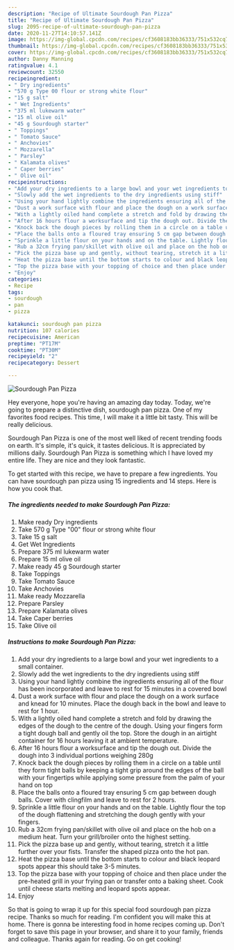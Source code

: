 ```yaml
---
description: "Recipe of Ultimate Sourdough Pan Pizza"
title: "Recipe of Ultimate Sourdough Pan Pizza"
slug: 2095-recipe-of-ultimate-sourdough-pan-pizza
date: 2020-11-27T14:10:57.141Z
image: https://img-global.cpcdn.com/recipes/cf3608183bb36333/751x532cq70/sourdough-pan-pizza-recipe-main-photo.jpg
thumbnail: https://img-global.cpcdn.com/recipes/cf3608183bb36333/751x532cq70/sourdough-pan-pizza-recipe-main-photo.jpg
cover: https://img-global.cpcdn.com/recipes/cf3608183bb36333/751x532cq70/sourdough-pan-pizza-recipe-main-photo.jpg
author: Danny Manning
ratingvalue: 4.1
reviewcount: 32550
recipeingredient:
- " Dry ingredients"
- "570 g Type 00 flour or strong white flour"
- "15 g salt"
- " Wet Ingredients"
- "375 ml lukewarm water"
- "15 ml olive oil"
- "45 g Sourdough starter"
- " Toppings"
- " Tomato Sauce"
- " Anchovies"
- " Mozzarella"
- " Parsley"
- " Kalamata olives"
- " Caper berries"
- " Olive oil"
recipeinstructions:
- "Add your dry ingredients to a large bowl and your wet ingredients to a small container."
- "Slowly add the wet ingredients to the dry ingredients using stiff"
- "Using your hand lightly combine the ingredients ensuring all of the flour has been incorporated and leave to rest for 15 minutes in a covered bowl"
- "Dust a work surface with flour and place the dough on a work surface and knead for 10 minutes. Place the dough back in the bowl and leave to rest for 1 hour."
- "With a lightly oiled hand complete a stretch and fold by drawing the edges of the dough to the centre of the dough. Using your fingers form a tight dough ball and gently oil the top. Store the dough in an airtight container for 16 hours leaving it at ambient temperature."
- "After 16 hours flour a worksurface and tip the dough out. Divide the dough into 3 individual portions weighing 280g"
- "Knock back the dough pieces by rolling them in a circle on a table until they form tight balls by keeping a tight grip around the edges of the ball with your fingertips while applying some pressure from the palm of your hand on top"
- "Place the balls onto a floured tray ensuring 5 cm gap between dough balls. Cover with clingfilm and leave to rest for 2 hours."
- "Sprinkle a little flour on your hands and on the table. Lightly flour the top of the dough flattening and stretching the dough gently with your fingers."
- "Rub a 32cm frying pan/skillet with olive oil and place on the hob on a medium heat. Turn your grill/broiler onto the highest setting."
- "Pick the pizza base up and gently, without tearing, stretch it a little further over your fists. Transfer the shaped pizza onto the hot pan."
- "Heat the pizza base until the bottom starts to colour and black leopard spots appear this should take 3-5 minutes."
- "Top the pizza base with your topping of choice and then place under the pre-heated grill in your frying pan or transfer onto a baking sheet. Cook until cheese starts melting and leopard spots appear."
- "Enjoy"
categories:
- Recipe
tags:
- sourdough
- pan
- pizza

katakunci: sourdough pan pizza 
nutrition: 107 calories
recipecuisine: American
preptime: "PT17M"
cooktime: "PT30M"
recipeyield: "2"
recipecategory: Dessert

---
```



![Sourdough Pan Pizza](https://img-global.cpcdn.com/recipes/cf3608183bb36333/751x532cq70/sourdough-pan-pizza-recipe-main-photo.jpg)

Hey everyone, hope you're having an amazing day today. Today, we're going to prepare a distinctive dish, sourdough pan pizza. One of my favorites food recipes. This time, I will make it a little bit tasty. This will be really delicious.

Sourdough Pan Pizza is one of the most well liked of recent trending foods on earth. It's simple, it's quick, it tastes delicious. It is appreciated by millions daily. Sourdough Pan Pizza is something which I have loved my entire life. They are nice and they look fantastic.




To get started with this recipe, we have to prepare a few ingredients. You can have sourdough pan pizza using 15 ingredients and 14 steps. Here is how you cook that.

<!--inarticleads1-->

##### The ingredients needed to make Sourdough Pan Pizza:

1. Make ready  Dry ingredients
1. Take 570 g Type &#34;00&#34; flour or strong white flour
1. Take 15 g salt
1. Get  Wet Ingredients
1. Prepare 375 ml lukewarm water
1. Prepare 15 ml olive oil
1. Make ready 45 g Sourdough starter
1. Take  Toppings
1. Take  Tomato Sauce
1. Take  Anchovies
1. Make ready  Mozzarella
1. Prepare  Parsley
1. Prepare  Kalamata olives
1. Take  Caper berries
1. Take  Olive oil




<!--inarticleads2-->

##### Instructions to make Sourdough Pan Pizza:

1. Add your dry ingredients to a large bowl and your wet ingredients to a small container.
1. Slowly add the wet ingredients to the dry ingredients using stiff
1. Using your hand lightly combine the ingredients ensuring all of the flour has been incorporated and leave to rest for 15 minutes in a covered bowl
1. Dust a work surface with flour and place the dough on a work surface and knead for 10 minutes. Place the dough back in the bowl and leave to rest for 1 hour.
1. With a lightly oiled hand complete a stretch and fold by drawing the edges of the dough to the centre of the dough. Using your fingers form a tight dough ball and gently oil the top. Store the dough in an airtight container for 16 hours leaving it at ambient temperature.
1. After 16 hours flour a worksurface and tip the dough out. Divide the dough into 3 individual portions weighing 280g
1. Knock back the dough pieces by rolling them in a circle on a table until they form tight balls by keeping a tight grip around the edges of the ball with your fingertips while applying some pressure from the palm of your hand on top
1. Place the balls onto a floured tray ensuring 5 cm gap between dough balls. Cover with clingfilm and leave to rest for 2 hours.
1. Sprinkle a little flour on your hands and on the table. Lightly flour the top of the dough flattening and stretching the dough gently with your fingers.
1. Rub a 32cm frying pan/skillet with olive oil and place on the hob on a medium heat. Turn your grill/broiler onto the highest setting.
1. Pick the pizza base up and gently, without tearing, stretch it a little further over your fists. Transfer the shaped pizza onto the hot pan.
1. Heat the pizza base until the bottom starts to colour and black leopard spots appear this should take 3-5 minutes.
1. Top the pizza base with your topping of choice and then place under the pre-heated grill in your frying pan or transfer onto a baking sheet. Cook until cheese starts melting and leopard spots appear.
1. Enjoy




So that is going to wrap it up for this special food sourdough pan pizza recipe. Thanks so much for reading. I'm confident you will make this at home. There is gonna be interesting food in home recipes coming up. Don't forget to save this page in your browser, and share it to your family, friends and colleague. Thanks again for reading. Go on get cooking!
